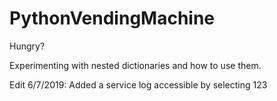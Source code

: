 # PythonVendingMachine
Hungry?

Experimenting with nested dictionaries and how to use them.

Edit 6/7/2019: Added a service log accessible by selecting 123
